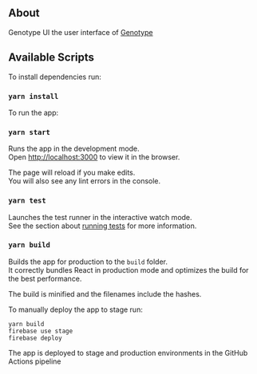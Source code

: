 ## About

Genotype UI the user interface of [Genotype](https://github.com/Clinical-Genomics/genotype)


## Available Scripts

To install dependencies run:

### `yarn install`

To run the app:

### `yarn start`

Runs the app in the development mode.<br />
Open [http://localhost:3000](http://localhost:3000) to view it in the browser.

The page will reload if you make edits.<br />
You will also see any lint errors in the console.

### `yarn test`

Launches the test runner in the interactive watch mode.<br />
See the section about [running tests](https://facebook.github.io/create-react-app/docs/running-tests) for more information.

### `yarn build`

Builds the app for production to the `build` folder.<br />
It correctly bundles React in production mode and optimizes the build for the best performance.

The build is minified and the filenames include the hashes.<br />


To manually deploy the app to stage run:
```
yarn build
firebase use stage
firebase deploy
```

The app is deployed to stage and production environments in the GitHub Actions pipeline

